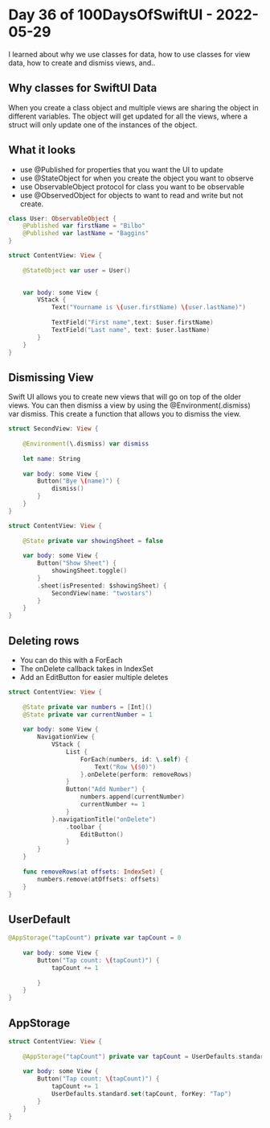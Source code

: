 # Day 36 of 100DaysOfSwiftUI - 2022-05-29

I learned about why we use classes for data, how to use classes for view data, how to create and dismiss views, and..

## Why classes for SwiftUI Data

When you create a class object and multiple views are sharing the object in different variables.  The object will get updated for all the views, where a struct will only update one of the instances of the object.


## What it looks

- use @Published for properties that you want the UI to update
- use @StateObject for when you create the object you want to observe
- use ObservableObject protocol for class you want to be observable
- use @ObservedObject for objects to want to read and write but not create.

```swift
class User: ObservableObject {
    @Published var firstName = "Bilbo"
    @Published var lastName = "Baggins"
}

struct ContentView: View {
    
    @StateObject var user = User()

    
    var body: some View {
        VStack {
            Text("Yourname is \(user.firstName) \(user.lastName)")
            
            TextField("First name",text: $user.firstName)
            TextField("Last name", text: $user.lastName)
        }
    }
}
```

## Dismissing View

Swift UI allows you to create new views that will go on top of the older views.  You can then dismiss a view by using the @Environment(\.dismiss) var dismiss.  This create a function that allows you to dismiss the view.

```swift
struct SecondView: View {
    
    @Environment(\.dismiss) var dismiss
    
    let name: String
    
    var body: some View {
        Button("Bye \(name)") {
            dismiss()
        }
    }
}

struct ContentView: View {
    
    @State private var showingSheet = false
    
    var body: some View {
        Button("Show Sheet") {
            showingSheet.toggle()
        }
        .sheet(isPresented: $showingSheet) {
            SecondView(name: "twostars")
        }
    }
}
```

## Deleting rows

- You can do this with a ForEach
- The onDelete callback takes in IndexSet
- Add an EditButton for easier multiple deletes

```swift
struct ContentView: View {
    
    @State private var numbers = [Int]()
    @State private var currentNumber = 1
    
    var body: some View {
        NavigationView {
            VStack {
                List {
                    ForEach(numbers, id: \.self) {
                        Text("Row \($0)")
                    }.onDelete(perform: removeRows)
                }
                Button("Add Number") {
                    numbers.append(currentNumber)
                    currentNumber += 1
                }
            }.navigationTitle("onDelete")
                .toolbar {
                    EditButton()
                }
        }
    }
    
    func removeRows(at offsets: IndexSet) {
        numbers.remove(atOffsets: offsets)
    }
}
```

## UserDefault 

```swift
@AppStorage("tapCount") private var tapCount = 0
    
    var body: some View {
        Button("Tap count: \(tapCount)") {
            tapCount += 1
            
        }
    }
}
```

## AppStorage

```swift
struct ContentView: View {
    
    @AppStorage("tapCount") private var tapCount = UserDefaults.standard.integer(forKey: "Tap")
    
    var body: some View {
        Button("Tap count: \(tapCount)") {
            tapCount += 1
            UserDefaults.standard.set(tapCount, forKey: "Tap")
        }
    }
}
```
